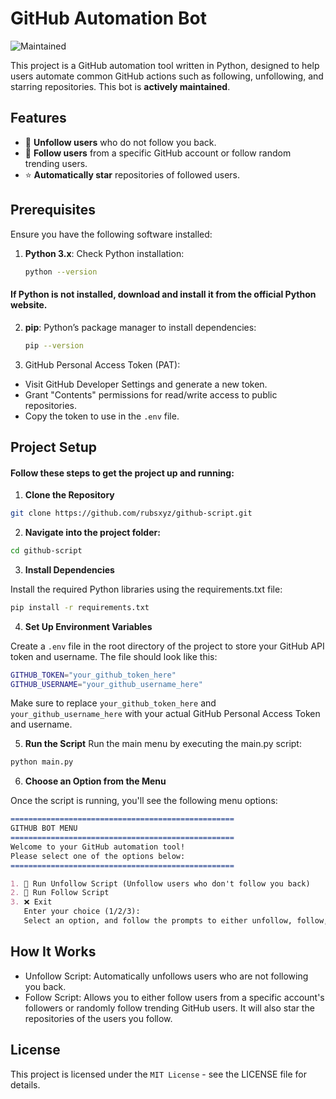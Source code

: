 # GitHub Automation Bot

![Maintained](https://img.shields.io/badge/Maintained-yes-green.svg)

This project is a GitHub automation tool written in Python, designed to help users automate common GitHub actions such as following, unfollowing, and starring repositories. This bot is **actively maintained**.

## Features

- 🧹 **Unfollow users** who do not follow you back.
- 👥 **Follow users** from a specific GitHub account or follow random trending users.
- ⭐ **Automatically star** repositories of followed users.

## Prerequisites

Ensure you have the following software installed:

1. **Python 3.x**: Check Python installation:

   ```bash
   python --version
   ```

#### If Python is not installed, download and install it from the official Python website.

2. **pip**: Python’s package manager to install dependencies:

   ```bash
   pip --version
   ```

3. GitHub Personal Access Token (PAT):

- Visit GitHub Developer Settings and generate a new token.
- Grant "Contents" permissions for read/write access to public repositories.
- Copy the token to use in the `.env` file.

## Project Setup

#### Follow these steps to get the project up and running:

1. **Clone the Repository**

```bash
git clone https://github.com/rubsxyz/github-script.git
```

2. **Navigate into the project folder:**

```bash
cd github-script
```

3. **Install Dependencies**

Install the required Python libraries using the requirements.txt file:

```bash
pip install -r requirements.txt
```

4. **Set Up Environment Variables**

Create a `.env` file in the root directory of the project to store your GitHub API token and username. The file should look like this:

```bash
GITHUB_TOKEN="your_github_token_here"
GITHUB_USERNAME="your_github_username_here"
```

Make sure to replace `your_github_token_here` and `your_github_username_here` with your actual GitHub Personal Access Token and username.

5. **Run the Script**
   Run the main menu by executing the main.py script:

```bash
python main.py
```

6. **Choose an Option from the Menu**

Once the script is running, you'll see the following menu options:

```markdown
==================================================
GITHUB BOT MENU
==================================================
Welcome to your GitHub automation tool!
Please select one of the options below:
==================================================

1. 🧹 Run Unfollow Script (Unfollow users who don't follow you back)
2. 👥 Run Follow Script
3. ❌ Exit
   Enter your choice (1/2/3):
   Select an option, and follow the prompts to either unfollow, follow, or exit the program.
```

## How It Works

- Unfollow Script: Automatically unfollows users who are not following you back.
- Follow Script: Allows you to either follow users from a specific account's followers or randomly follow trending GitHub users. It will also star the repositories of the users you follow.

## License

This project is licensed under the `MIT License` - see the LICENSE file for details.
